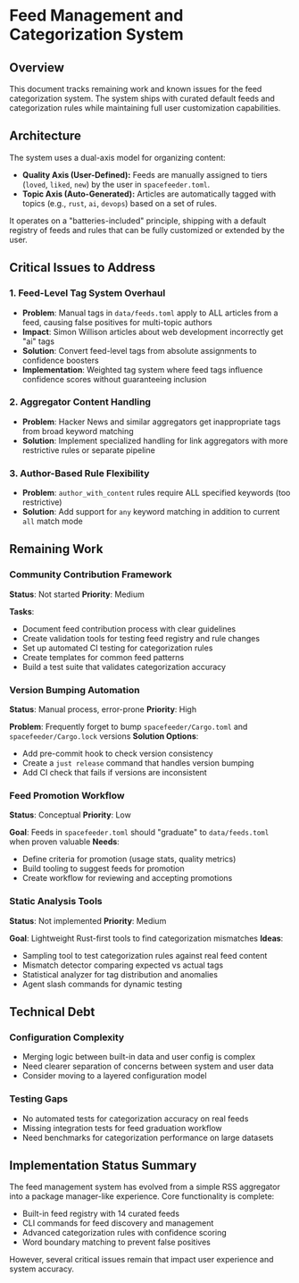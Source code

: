 # Feed Management and Categorization System

## Overview

This document tracks remaining work and known issues for the feed categorization system. The system ships with curated default feeds and categorization rules while maintaining full user customization capabilities.

## Architecture

The system uses a dual-axis model for organizing content:
- **Quality Axis (User-Defined):** Feeds are manually assigned to tiers (`loved`, `liked`, `new`) by the user in `spacefeeder.toml`.
- **Topic Axis (Auto-Generated):** Articles are automatically tagged with topics (e.g., `rust`, `ai`, `devops`) based on a set of rules.

It operates on a "batteries-included" principle, shipping with a default registry of feeds and rules that can be fully customized or extended by the user.

## Critical Issues to Address

### 1. Feed-Level Tag System Overhaul
- **Problem**: Manual tags in `data/feeds.toml` apply to ALL articles from a feed, causing false positives for multi-topic authors
- **Impact**: Simon Willison articles about web development incorrectly get "ai" tags
- **Solution**: Convert feed-level tags from absolute assignments to confidence boosters
- **Implementation**: Weighted tag system where feed tags influence confidence scores without guaranteeing inclusion

### 2. Aggregator Content Handling  
- **Problem**: Hacker News and similar aggregators get inappropriate tags from broad keyword matching
- **Solution**: Implement specialized handling for link aggregators with more restrictive rules or separate pipeline

### 3. Author-Based Rule Flexibility
- **Problem**: `author_with_content` rules require ALL specified keywords (too restrictive)
- **Solution**: Add support for `any` keyword matching in addition to current `all` match mode

## Remaining Work

### Community Contribution Framework
**Status**: Not started
**Priority**: Medium

**Tasks**:
- Document feed contribution process with clear guidelines
- Create validation tools for testing feed registry and rule changes
- Set up automated CI testing for categorization rules
- Create templates for common feed patterns
- Build a test suite that validates categorization accuracy

### Version Bumping Automation
**Status**: Manual process, error-prone
**Priority**: High

**Problem**: Frequently forget to bump `spacefeeder/Cargo.toml` and `spacefeeder/Cargo.lock` versions
**Solution Options**:
- Add pre-commit hook to check version consistency
- Create a `just release` command that handles version bumping
- Add CI check that fails if versions are inconsistent

### Feed Promotion Workflow
**Status**: Conceptual
**Priority**: Low

**Goal**: Feeds in `spacefeeder.toml` should "graduate" to `data/feeds.toml` when proven valuable
**Needs**:
- Define criteria for promotion (usage stats, quality metrics)
- Build tooling to suggest feeds for promotion
- Create workflow for reviewing and accepting promotions

### Static Analysis Tools
**Status**: Not implemented
**Priority**: Medium

**Goal**: Lightweight Rust-first tools to find categorization mismatches
**Ideas**:
- Sampling tool to test categorization rules against real feed content
- Mismatch detector comparing expected vs actual tags
- Statistical analyzer for tag distribution and anomalies
- Agent slash commands for dynamic testing

## Technical Debt

### Configuration Complexity
- Merging logic between built-in data and user config is complex
- Need clearer separation of concerns between system and user data
- Consider moving to a layered configuration model

### Testing Gaps
- No automated tests for categorization accuracy on real feeds
- Missing integration tests for feed graduation workflow
- Need benchmarks for categorization performance on large datasets

## Implementation Status Summary

The feed management system has evolved from a simple RSS aggregator into a package manager-like experience. Core functionality is complete:
- Built-in feed registry with 14 curated feeds
- CLI commands for feed discovery and management
- Advanced categorization rules with confidence scoring
- Word boundary matching to prevent false positives

However, several critical issues remain that impact user experience and system accuracy.